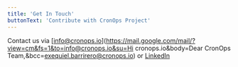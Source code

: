 ```yaml
---
title: 'Get In Touch'
buttonText: 'Contribute with CronOps Project'
---
```


Contact us via
[info@cronops.io](https://mail.google.com/mail/?view=cm&fs=1&to=info@cronops.io&su=Hi cronops.io&body=Dear CronOps Team,&bcc=exequiel.barrirero@cronops.io)
or [LinkedIn](https://www.linkedin.com/company/cronops)

